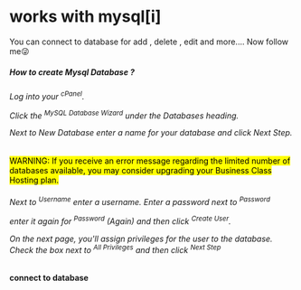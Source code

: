 # works with mysql[i]

You can connect to database for add , delete , edit and more.... Now follow me😜

<h5>How to create Mysql Database ? </h5>

<h6>Log into your <sup>cPanel</sup>.

Click the <sup>MySQL Database Wizard</sup> under the Databases heading.


Next to New Database enter a name for your database and click Next Step.

</h6>

<mark>WARNING: If you receive an error message regarding the limited number of databases available, you may consider upgrading your Business Class Hosting plan.</mark>

<h6>
Next to <sup>Username</sup> enter a username.
Enter a password next to <sup>Password</sup>

enter it again for <sup>Password</sup> (Again) and then click <sup>Create User</sup>.


On the next page, you'll assign privileges for the user to the database. Check the box next to <sup>All Privileges</sup> and then click <sup>Next Step</sup>
</h6>


<b>connect to database</b>

